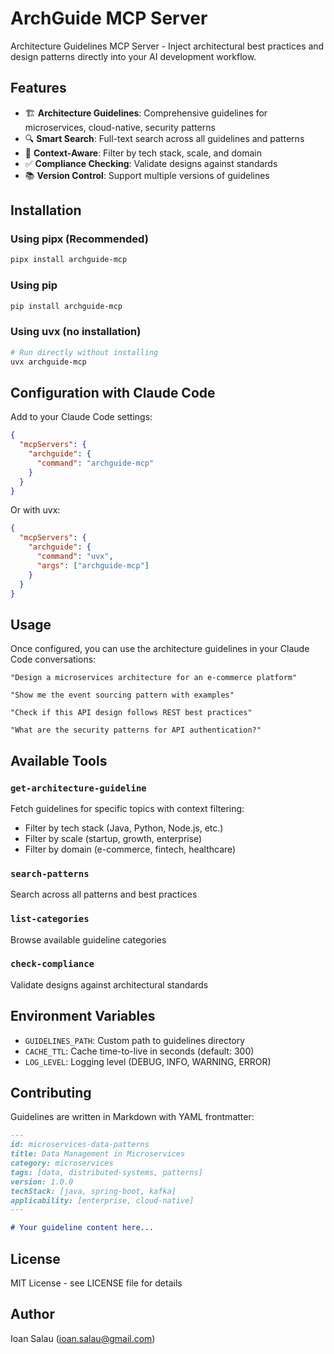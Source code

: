 # ArchGuide MCP Server

Architecture Guidelines MCP Server - Inject architectural best practices and design patterns directly into your AI development workflow.

## Features

- 🏗️ **Architecture Guidelines**: Comprehensive guidelines for microservices, cloud-native, security patterns
- 🔍 **Smart Search**: Full-text search across all guidelines and patterns
- 🎯 **Context-Aware**: Filter by tech stack, scale, and domain
- ✅ **Compliance Checking**: Validate designs against standards
- 📚 **Version Control**: Support multiple versions of guidelines

## Installation

### Using pipx (Recommended)

```bash
pipx install archguide-mcp
```

### Using pip

```bash
pip install archguide-mcp
```

### Using uvx (no installation)

```bash
# Run directly without installing
uvx archguide-mcp
```

## Configuration with Claude Code

Add to your Claude Code settings:

```json
{
  "mcpServers": {
    "archguide": {
      "command": "archguide-mcp"
    }
  }
}
```

Or with uvx:

```json
{
  "mcpServers": {
    "archguide": {
      "command": "uvx",
      "args": ["archguide-mcp"]
    }
  }
}
```

## Usage

Once configured, you can use the architecture guidelines in your Claude Code conversations:

```
"Design a microservices architecture for an e-commerce platform"

"Show me the event sourcing pattern with examples"

"Check if this API design follows REST best practices"

"What are the security patterns for API authentication?"
```

## Available Tools

### `get-architecture-guideline`
Fetch guidelines for specific topics with context filtering:
- Filter by tech stack (Java, Python, Node.js, etc.)
- Filter by scale (startup, growth, enterprise)
- Filter by domain (e-commerce, fintech, healthcare)

### `search-patterns`
Search across all patterns and best practices

### `list-categories`
Browse available guideline categories

### `check-compliance`
Validate designs against architectural standards

## Environment Variables

- `GUIDELINES_PATH`: Custom path to guidelines directory
- `CACHE_TTL`: Cache time-to-live in seconds (default: 300)
- `LOG_LEVEL`: Logging level (DEBUG, INFO, WARNING, ERROR)

## Contributing

Guidelines are written in Markdown with YAML frontmatter:

```markdown
---
id: microservices-data-patterns
title: Data Management in Microservices
category: microservices
tags: [data, distributed-systems, patterns]
version: 1.0.0
techStack: [java, spring-boot, kafka]
applicability: [enterprise, cloud-native]
---

# Your guideline content here...
```

## License

MIT License - see LICENSE file for details

## Author

Ioan Salau (ioan.salau@gmail.com)